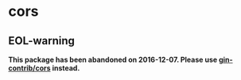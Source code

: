 # cors

## EOL-warning

**This package has been abandoned on 2016-12-07. Please use [gin-contrib/cors](https://github.com/gin-contrib/cors) instead.**
